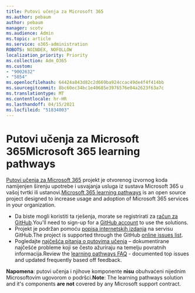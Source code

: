 ```yaml
---
title: Putovi učenja za Microsoft 365
ms.author: pebaum
author: pebaum
manager: scotv
ms.audience: Admin
ms.topic: article
ms.service: o365-administration
ROBOTS: NOINDEX, NOFOLLOW
localization_priority: Priority
ms.collection: Adm_O365
ms.custom:
- "9002632"
- "5054"
ms.openlocfilehash: 64424a843d82c2d669ba924ccac49de4f4f414bb
ms.sourcegitcommit: 8bc60ec34bc1e40685e3976576e04a2623f63a7c
ms.translationtype: MT
ms.contentlocale: hr-HR
ms.lasthandoff: 04/15/2021
ms.locfileid: "51834003"
---
```

# <a name="microsoft-365-learning-pathways"></a><span data-ttu-id="ce45f-102">Putovi učenja za Microsoft 365</span><span class="sxs-lookup"><span data-stu-id="ce45f-102">Microsoft 365 learning pathways</span></span>

<span data-ttu-id="ce45f-103">[Putovi učenja za Microsoft 365](https://docs.microsoft.com/office365/customlearning/) projekt je otvorenog izvornog koda namijenjen širenju upotrebe i usvajanja usluga iz sustava Microsoft 365 u vašoj tvrtki ili ustanovi.</span><span class="sxs-lookup"><span data-stu-id="ce45f-103">[Microsoft 365 learning pathways](https://docs.microsoft.com/office365/customlearning/) is an open source project designed to increase usage and adoption of Microsoft 365 services in your organization.</span></span>

- <span data-ttu-id="ce45f-104">Da biste mogli koristiti ta rješenja, morate se registrirati za [račun za GitHub](https://aka.ms/joingithub).</span><span class="sxs-lookup"><span data-stu-id="ce45f-104">You'll need to sign-up for a [GitHub account](https://aka.ms/joingithub) to use the solutions.</span></span>
- <span data-ttu-id="ce45f-105">Projekt je podržan pomoću [popisa internetskih izdanja](https://aka.ms/CustomLearningHelp) na servisu GitHub.</span><span class="sxs-lookup"><span data-stu-id="ce45f-105">The project is supported through the GitHub [online issues list](https://aka.ms/CustomLearningHelp).</span></span>
- <span data-ttu-id="ce45f-106">Pogledajte [najčešća pitanja o putovima učenja](https://docs.microsoft.com/office365/customlearning/faq) – dokumentirane najčešće probleme koji se često ažuriraju na temelju povratnih informacija.</span><span class="sxs-lookup"><span data-stu-id="ce45f-106">Review the [learning pathways FAQ](https://docs.microsoft.com/office365/customlearning/faq) - documented top issues and updated frequently based off feedback.</span></span>

<span data-ttu-id="ce45f-107">**Napomena**: putovi učenja i njihove komponente **nisu** obuhvaćeni nijednim Microsoftovim ugovorom o podršci.</span><span class="sxs-lookup"><span data-stu-id="ce45f-107">**Note**: The learning pathways solution and it's components **are not** covered by any Microsoft support contract.</span></span>
